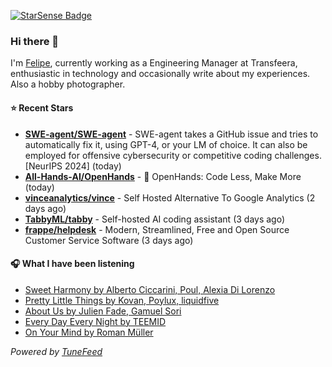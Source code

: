 <a href="https://starsense.app/developer-types" target="_blank"><img src="https://starsense.app/api/badge/?user=valtlfelipe" alt="StarSense Badge"></a>

### Hi there 👋

I'm [Felipe](https://felipevm.com), currently working as a Engineering Manager at Transfeera, enthusiastic in technology and occasionally write about my experiences. Also a hobby photographer.

#### ⭐ Recent Stars
- **[SWE-agent/SWE-agent](https://github.com/SWE-agent/SWE-agent)** - SWE-agent takes a GitHub issue and tries to automatically fix it, using GPT-4, or your LM of choice. It can also be employed for offensive cybersecurity or competitive coding challenges. [NeurIPS 2024]  (today)
- **[All-Hands-AI/OpenHands](https://github.com/All-Hands-AI/OpenHands)** - 🙌 OpenHands: Code Less, Make More (today)
- **[vinceanalytics/vince](https://github.com/vinceanalytics/vince)** - Self Hosted Alternative To Google Analytics (2 days ago)
- **[TabbyML/tabby](https://github.com/TabbyML/tabby)** - Self-hosted AI coding assistant (3 days ago)
- **[frappe/helpdesk](https://github.com/frappe/helpdesk)** - Modern, Streamlined, Free and Open Source Customer Service Software (3 days ago)

#### 🎧 What I have been listening
- [Sweet Harmony by Alberto Ciccarini, Poul, Alexia Di Lorenzo](https://open.spotify.com/track/2iFDiQOjPyYCstBOesduwN)
- [Pretty Little Things by Kovan, Poylux, liquidfive](https://open.spotify.com/track/6GNUPnL8wM0usAYNnmDrmJ)
- [About Us by Julien Fade, Gamuel Sori](https://open.spotify.com/track/6uvs8KisT9CAorJRT3Kx9r)
- [Every Day Every Night by TEEMID](https://open.spotify.com/track/5OUQ2Kx3o1EUfabSpiuqta)
- [On Your Mind by Roman Müller](https://open.spotify.com/track/4Le5KyIsbNLPODIzRVbov3)

_Powered by [TuneFeed](https://tunefeed.app?ref=github.com)_


